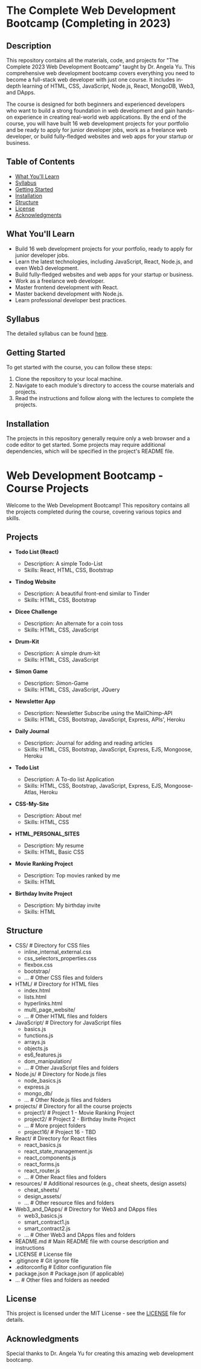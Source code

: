 # The Complete Web Development Bootcamp (Completing in 2023)

## Description

This repository contains all the materials, code, and projects for "The Complete 2023 Web Development Bootcamp" taught by Dr. Angela Yu. This comprehensive web development bootcamp covers everything you need to become a full-stack web developer with just one course. It includes in-depth learning of HTML, CSS, JavaScript, Node.js, React, MongoDB, Web3, and DApps.

The course is designed for both beginners and experienced developers who want to build a strong foundation in web development and gain hands-on experience in creating real-world web applications. By the end of the course, you will have built 16 web development projects for your portfolio and be ready to apply for junior developer jobs, work as a freelance web developer, or build fully-fledged websites and web apps for your startup or business.

## Table of Contents

- [What You'll Learn](#what-youll-learn)
- [Syllabus](#syllabus)
- [Getting Started](#getting-started)
- [Installation](#installation)
- [Structure](#structure)
- [License](#license)
- [Acknowledgments](#acknowledgments)

## What You'll Learn

- Build 16 web development projects for your portfolio, ready to apply for junior developer jobs.
- Learn the latest technologies, including JavaScript, React, Node.js, and even Web3 development.
- Build fully-fledged websites and web apps for your startup or business.
- Work as a freelance web developer.
- Master frontend development with React.
- Master backend development with Node.js.
- Learn professional developer best practices.

## Syllabus

The detailed syllabus can be found [here]([https://www.appbrewery.com/the-complete-2023-web-development-bootcamp](https://www.appbrewery.co/p/the-complete-web-development-course)).

## Getting Started

To get started with the course, you can follow these steps:

1. Clone the repository to your local machine.
2. Navigate to each module's directory to access the course materials and projects.
3. Read the instructions and follow along with the lectures to complete the projects.

## Installation

The projects in this repository generally require only a web browser and a code editor to get started. Some projects may require additional dependencies, which will be specified in the project's README file.

# Web Development Bootcamp - Course Projects

Welcome to the Web Development Bootcamp! This repository contains all the projects completed during the course, covering various topics and skills.

## Projects

- **Todo List (React)**
  - Description: A simple Todo-List
  - Skills: React, HTML, CSS, Bootstrap

- **Tindog Website**
  - Description: A beautiful front-end similar to Tinder
  - Skills: HTML, CSS, Bootstrap

- **Dicee Challenge**
  - Description: An alternate for a coin toss
  - Skills: HTML, CSS, JavaScript

- **Drum-Kit**
  - Description: A simple drum-kit
  - Skills: HTML, CSS, JavaScript

- **Simon Game**
  - Description: Simon-Game
  - Skills: HTML, CSS, JavaScript, JQuery

- **Newsletter App**
  - Description: Newsletter Subscribe using the MailChimp-API
  - Skills: HTML, CSS, Bootstrap, JavaScript, Express, APIs', Heroku

- **Daily Journal**
  - Description: Journal for adding and reading articles
  - Skills: HTML, CSS, Bootstrap, JavaScript, Express, EJS, Mongoose, Heroku

- **Todo List**
  - Description: A To-do list Application
  - Skills: HTML, CSS, Bootstrap, JavaScript, Express, EJS, Mongoose-Atlas, Heroku

- **CSS-My-Site**
  - Description: About me!
  - Skills: HTML, CSS

- **HTML_PERSONAL_SITES**
  - Description: My resume
  - Skills: HTML, Basic CSS

- **Movie Ranking Project**
  - Description: Top movies ranked by me
  - Skills: HTML

- **Birthday Invite Project**
  - Description: My birthday invite
  - Skills: HTML

## Structure

- CSS/                      # Directory for CSS files
  - inline_internal_external.css
  - css_selectors_properties.css
  - flexbox.css
  - bootstrap/
  - ...                     # Other CSS files and folders
- HTML/                     # Directory for HTML files
  - index.html
  - lists.html
  - hyperlinks.html
  - multi_page_website/
  - ...                     # Other HTML files and folders
- JavaScript/               # Directory for JavaScript files
  - basics.js
  - functions.js
  - arrays.js
  - objects.js
  - es6_features.js
  - dom_manipulation/
  - ...                     # Other JavaScript files and folders
- Node.js/                  # Directory for Node.js files
  - node_basics.js
  - express.js
  - mongo_db/
  - ...                     # Other Node.js files and folders
- projects/                 # Directory for all the course projects
  - project1/               # Project 1 - Movie Ranking Project
  - project2/               # Project 2 - Birthday Invite Project
  - ...                     # More project folders
  - project16/              # Project 16 - TBD
- React/                    # Directory for React files
  - react_basics.js
  - react_state_management.js
  - react_components.js
  - react_forms.js
  - react_router.js
  - ...                     # Other React files and folders
- resources/                # Additional resources (e.g., cheat sheets, design assets)
  - cheat_sheets/
  - design_assets/
  - ...                     # Other resource files and folders
- Web3_and_DApps/           # Directory for Web3 and DApps files
  - web3_basics.js
  - smart_contract1.js
  - smart_contract2.js
  - ...                     # Other Web3 and DApps files and folders
- README.md                 # Main README file with course description and instructions
- LICENSE                   # License file
- .gitignore                # Git ignore file
- .editorconfig             # Editor configuration file
- package.json              # Package.json (if applicable)
- ...                       # Other files and folders as needed

## License

This project is licensed under the MIT License - see the [LICENSE](LICENSE) file for details.

## Acknowledgments

Special thanks to Dr. Angela Yu for creating this amazing web development bootcamp.

